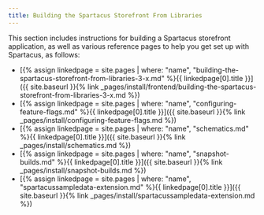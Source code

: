 ```yaml
---
title: Building the Spartacus Storefront From Libraries
---
```


This section includes instructions for building a Spartacus storefront application, as well as various reference pages to help you get set up with Spartacus, as follows:

- [{% assign linkedpage = site.pages | where: "name", "building-the-spartacus-storefront-from-libraries-3-x.md" %}{{ linkedpage[0].title }}]({{ site.baseurl }}{% link _pages/install/frontend/building-the-spartacus-storefront-from-libraries-3-x.md %})
- [{% assign linkedpage = site.pages | where: "name", "configuring-feature-flags.md" %}{{ linkedpage[0].title }}]({{ site.baseurl }}{% link _pages/install/configuring-feature-flags.md %})
- [{% assign linkedpage = site.pages | where: "name", "schematics.md" %}{{ linkedpage[0].title }}]({{ site.baseurl }}{% link _pages/install/schematics.md %})
- [{% assign linkedpage = site.pages | where: "name", "snapshot-builds.md" %}{{ linkedpage[0].title }}]({{ site.baseurl }}{% link _pages/install/snapshot-builds.md %})
- [{% assign linkedpage = site.pages | where: "name", "spartacussampledata-extension.md" %}{{ linkedpage[0].title }}]({{ site.baseurl }}{% link _pages/install/spartacussampledata-extension.md %})
